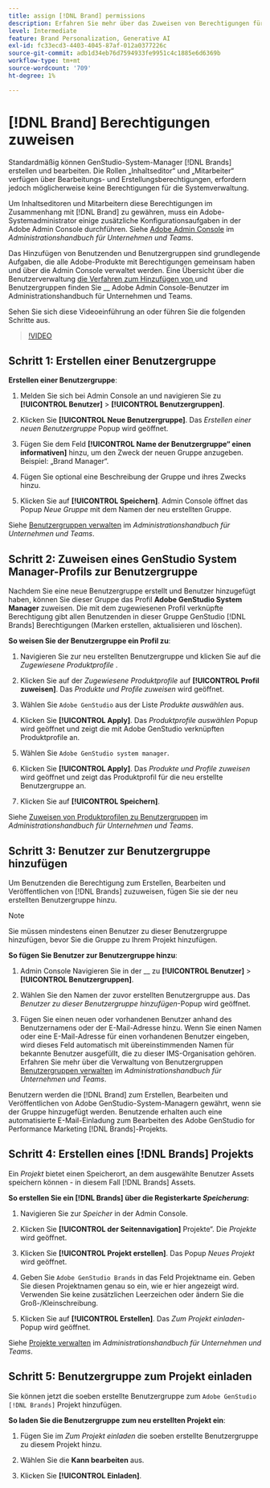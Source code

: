 ```yaml
---
title: assign [!DNL Brand] permissions
description: Erfahren Sie mehr über das Zuweisen von Berechtigungen für GenStudio for Performance Marketing [!DNL Brand] Ersteller und Bearbeiter.
level: Intermediate
feature: Brand Personalization, Generative AI
exl-id: fc33ecd3-4403-4045-87af-012a0377226c
source-git-commit: adb1d34eb76d7594933fe9951c4c1885e6d6369b
workflow-type: tm+mt
source-wordcount: '709'
ht-degree: 1%

---
```


# [!DNL Brand] Berechtigungen zuweisen

Standardmäßig können GenStudio-System-Manager [!DNL Brands] erstellen und bearbeiten. Die Rollen „Inhaltseditor“ und „Mitarbeiter“ verfügen über Bearbeitungs- und Erstellungsberechtigungen, erfordern jedoch möglicherweise keine Berechtigungen für die Systemverwaltung.

Um Inhaltseditoren und Mitarbeitern diese Berechtigungen im Zusammenhang mit [!DNL Brand] zu gewähren, muss ein Adobe-Systemadministrator einige zusätzliche Konfigurationsaufgaben in der Adobe Admin Console durchführen. Siehe [Adobe Admin Console](https://helpx.adobe.com/de/enterprise/using/admin-console.html#Overview) im _Administrationshandbuch für Unternehmen und Teams_.

Das Hinzufügen von Benutzenden und Benutzergruppen sind grundlegende Aufgaben, die alle Adobe-Produkte mit Berechtigungen gemeinsam haben und über die Admin Console verwaltet werden. Eine Übersicht über die Benutzerverwaltung [ die Verfahren zum Hinzufügen von ](https://helpx.adobe.com/de/enterprise/using/users.html) und Benutzergruppen finden Sie __ Adobe Admin Console-Benutzer im Administrationshandbuch für Unternehmen und Teams.

Sehen Sie sich diese Videoeinführung an oder führen Sie die folgenden Schritte aus.

>[!VIDEO](https://video.tv.adobe.com/v/3475006?learn=on&enablevpops&captions=ger)

## Schritt 1: Erstellen einer Benutzergruppe

**Erstellen einer Benutzergruppe**:

1. Melden Sie sich bei Admin Console an und navigieren Sie zu **[!UICONTROL Benutzer]** > **[!UICONTROL Benutzergruppen]**.

1. Klicken Sie **[!UICONTROL Neue Benutzergruppe]**. Das _Erstellen einer neuen Benutzergruppe_ Popup wird geöffnet.

1. Fügen Sie dem Feld **[!UICONTROL Name der Benutzergruppe“ einen informativen]** hinzu, um den Zweck der neuen Gruppe anzugeben. Beispiel: „Brand Manager“.

1. Fügen Sie optional eine Beschreibung der Gruppe und ihres Zwecks hinzu.

1. Klicken Sie auf **[!UICONTROL Speichern]**. Admin Console öffnet das Popup _Neue Gruppe_ mit dem Namen der neu erstellten Gruppe.

Siehe [Benutzergruppen verwalten](https://helpx.adobe.com/de/enterprise/using/user-groups.html) im _Administrationshandbuch für Unternehmen und Teams_.

## Schritt 2: Zuweisen eines GenStudio System Manager-Profils zur Benutzergruppe

Nachdem Sie eine neue Benutzergruppe erstellt und Benutzer hinzugefügt haben, können Sie dieser Gruppe das Profil **Adobe GenStudio System Manager** zuweisen. Die mit dem zugewiesenen Profil verknüpfte Berechtigung gibt allen Benutzenden in dieser Gruppe GenStudio [!DNL Brands] Berechtigungen (Marken erstellen, aktualisieren und löschen).

**So weisen Sie der Benutzergruppe ein Profil zu**:

1. Navigieren Sie zur neu erstellten Benutzergruppe und klicken Sie auf die _Zugewiesene Produktprofile_ .

1. Klicken Sie auf der _Zugewiesene Produktprofile_ auf **[!UICONTROL Profil zuweisen]**. Das _Produkte und Profile zuweisen_ wird geöffnet.

1. Wählen Sie `Adobe GenStudio` aus der Liste _Produkte auswählen_ aus.

1. Klicken Sie **[!UICONTROL Apply]**. Das _Produktprofile auswählen_ Popup wird geöffnet und zeigt die mit Adobe GenStudio verknüpften Produktprofile an.

1. Wählen Sie `Adobe GenStudio system manager`.

1. Klicken Sie **[!UICONTROL Apply]**. Das _Produkte und Profile zuweisen_ wird geöffnet und zeigt das Produktprofil für die neu erstellte Benutzergruppe an.

1. Klicken Sie auf **[!UICONTROL Speichern]**.

Siehe [Zuweisen von Produktprofilen zu Benutzergruppen](https://helpx.adobe.com/de/enterprise/using/user-groups.html) im _Administrationshandbuch für Unternehmen und Teams_.

## Schritt 3: Benutzer zur Benutzergruppe hinzufügen

Um Benutzenden die Berechtigung zum Erstellen, Bearbeiten und Veröffentlichen von [!DNL Brands] zuzuweisen, fügen Sie sie der neu erstellten Benutzergruppe hinzu.

>[!NOTE]
>
>Sie müssen mindestens einen Benutzer zu dieser Benutzergruppe hinzufügen, bevor Sie die Gruppe zu Ihrem Projekt hinzufügen.

**So fügen Sie Benutzer zur Benutzergruppe hinzu**:

1. Admin Console Navigieren Sie in der __ zu **[!UICONTROL Benutzer]** > **[!UICONTROL Benutzergruppen]**.

1. Wählen Sie den Namen der zuvor erstellten Benutzergruppe aus. Das _Benutzer zu dieser Benutzergruppe hinzufügen_-Popup wird geöffnet.

1. Fügen Sie einen neuen oder vorhandenen Benutzer anhand des Benutzernamens oder der E-Mail-Adresse hinzu. Wenn Sie einen Namen oder eine E-Mail-Adresse für einen vorhandenen Benutzer eingeben, wird dieses Feld automatisch mit übereinstimmenden Namen für bekannte Benutzer ausgefüllt, die zu dieser IMS-Organisation gehören. Erfahren Sie mehr über die Verwaltung von Benutzergruppen [Benutzergruppen verwalten](https://helpx.adobe.com/de/enterprise/using/user-groups.html) im _Administrationshandbuch für Unternehmen und Teams_.

Benutzern werden die [!DNL Brand] zum Erstellen, Bearbeiten und Veröffentlichen von Adobe GenStudio-System-Managern gewährt, wenn sie der Gruppe hinzugefügt werden. Benutzende erhalten auch eine automatisierte E-Mail-Einladung zum Bearbeiten des Adobe GenStudio for Performance Marketing [!DNL Brands]-Projekts.

## Schritt 4: Erstellen eines [!DNL Brands] Projekts

Ein _Projekt_ bietet einen Speicherort, an dem ausgewählte Benutzer Assets speichern können - in diesem Fall [!DNL Brands] Assets.

**So erstellen Sie ein [!DNL Brands] über die Registerkarte _Speicherung_:**

1. Navigieren Sie zur _Speicher_ in der Admin Console.

1. Klicken Sie **[!UICONTROL der Seitennavigation]** Projekte“. Die _Projekte_ wird geöffnet.

1. Klicken Sie **[!UICONTROL Projekt erstellen]**. Das Popup _Neues Projekt_ wird geöffnet.

1. Geben Sie `Adobe GenStudio Brands` in das Feld Projektname ein. Geben Sie diesen Projektnamen genau so ein, wie er hier angezeigt wird. Verwenden Sie keine zusätzlichen Leerzeichen oder ändern Sie die Groß-/Kleinschreibung.

1. Klicken Sie auf **[!UICONTROL Erstellen]**. Das _Zum Projekt einladen_-Popup wird geöffnet.

Siehe [Projekte verwalten](https://helpx.adobe.com/de/enterprise/using/projects-in-business-storage.html) im _Administrationshandbuch für Unternehmen und Teams_.

## Schritt 5: Benutzergruppe zum Projekt einladen

Sie können jetzt die soeben erstellte Benutzergruppe zum `Adobe GenStudio [!DNL Brands]` Projekt hinzufügen.

**So laden Sie die Benutzergruppe zum neu erstellten Projekt ein**:

1. Fügen Sie im _Zum Projekt einladen_ die soeben erstellte Benutzergruppe zu diesem Projekt hinzu.

1. Wählen Sie die **Kann bearbeiten** aus.

1. Klicken Sie **[!UICONTROL Einladen]**.
